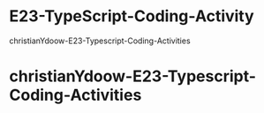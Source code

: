 ﻿# E23-TypeScript-Coding-Activity
christianYdoow-E23-Typescript-Coding-Activities
# christianYdoow-E23-Typescript-Coding-Activities
